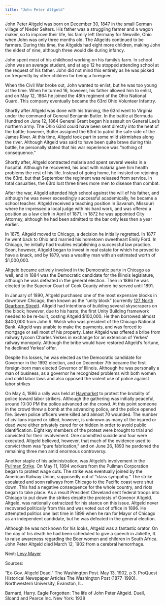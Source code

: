 ```yaml
---
title: "John Peter Altgeld"
---
```


John Peter Altgeld was born on December 30, 1847 in the small German village of Nieder Selters. His father was a struggling farmer and a wagon maker, so to improve their life, his family left Germany for Newville, Ohio when John was only three months old. The Altgelds continued to be farmers. During this time, the Altgelds had eight more children, making John the eldest of nine, although three would die during infancy.

John spent most of his childhood working on his family’s farm. In school John was an average student, and at age 12 he stopped attending school at the request of his father. John did not mind this entirely as he was picked on frequently by other children for being a foreigner.

When the Civil War broke out, John wanted to enlist, but he was too young at the time. When he turned 16, however, his father allowed him to enlist, and on May 12, 1864 he joined the 48th regiment of the Ohio National Guard. This company eventually became the 63rd Ohio Volunteer Infantry.

Shortly after Altgeld was done with his training, the 63rd went to Virginia under the command of General Benjamin Butler. In the battle at Bermuda Hundred on June 12, 1864 General Grant began his assault on General Lee’s northern army. The Ohio 63rd could have been sent directly into the heat of the battle; however, Butler assigned the 63rd to patrol the safe side of the James River. At this time, Altgeld took part in some mild skirmishes along the river. Although Altgeld was said to have been quite brave during this battle, he personally stated that his war experience was “nothing of consequence.”

Shortly after, Altgeld contracted malaria and spent several weeks in a hospital. Although he recovered, his bout with malaria gave him health problems the rest of his life. Instead of going home, he insisted on rejoining the 63rd, but that September the regiment was released from service. In total casualties, the 63rd lost three times more men to disease than combat.

After the war, Altgeld attended high school against the will of his father, and although he was never exceedingly successful academically, he became a school teacher. Altgeld received a teaching position in Savanah, Missouri where he impressed a local judge with his hard work, and was offered a position as a law clerk in April of 1871. In 1872 he was appointed City Attorney, although he had been admitted to the bar only less then a year earlier.

In 1875, Altgeld moved to Chicago, a decision he initially regretted. In 1877 he went back to Ohio and married his hometown sweetheart Emily Ford. In Chicago, he initially had troubles establishing a successful law practice. Soon, however, Altgeld began to invest in real estate for which he proved to have a knack, and by 1879, was a wealthy man with an estimated worth of $1,000,000.

Altgeld became actively involved in the Democratic party in Chicago as well, and in 1884 was the Democratic candidate for the Illinois legislature, although he was defeated in the general election. Then in 1886 he was elected to the Superior Court of Cook County where he served until 1891.

In January of 1890, Altgeld purchased one of the most expensive blocks in downtown Chicago, then known as the “unity block” (currently [127 North Dearborn Street](https://www.google.com/maps?f=q&hl=en&geocode&q=127+North+Dearborn+Street,+Chicago,+IL&sll=37.0625,-95.677068&sspn=40.460237,73.916016&ie=UTF8&ll=41.884435,-87.629056&spn=0.009313,0.018046&z=16&g=127+North+Dearborn+Street,+Chicago,+IL&iwloc=addr)). Altgeld had intentions of building several skyscrapers on the block; however, due to his haste, the first Unity Building framework needed to be re-built, costing Altgeld $100,000. He then borrowed almost $400,000 from John R. Walsh who was president of the Chicago National Bank. Altgeld was unable to make the payments, and was forced to mortgage or sell most of his property. Later Altgeld was offered a bribe from railway tycoon Charles Yerkes in exchange for an extension of Yerkes’ railway monopoly. Although the bribe would have restored Altgeld’s fortune, he declined Yerkes’ offer.

Despite his losses, he was elected as the Democratic candidate for Governor in the 1892 election, and on December 7th became the first foreign-born man elected Governor of Illinois. Although he was personally a man of business, as a governor he recognized problems with both women and child labor laws and also opposed the violent use of police against labor strikes

On May 4, 1886 a rally was held at [Haymarket](/historical/haymarket) to protest the brutality of police toward labor strikers. Although the gathering was initially peaceful, around 10:00 PM the police advanced on the crowd. At this point someone in the crowd threw a bomb at the advancing police, and the police opened fire. Seven police officers were killed and almost 70 wounded. The number of civilians injured or killed, however, is unknown as many of the injured or dead were either privately cared for or hidden in order to avoid public identification. Eight key members of the protest were brought to trial and convicted for their involvement. One committed suicide and four were executed. Altgeld believed, however, that much of the evidence used to convict them was “pure fabrication,” and on June 26, 1893 he pardoned the remaining three men amid enormous controversy.

Another staple of his administration, was Altgeld’s involvement in the [Pullman Strike](http://www.encyclopedia.chicagohistory.org/pages/1029.html). On May 11, 1894 workers from the Pullman Corporation began to protest wage cuts. The strike was eventually joined by the American Railway Union, supposedly out of “class sympathy.” The strike escalated and soon railways from Chicago to the Pacific coast were shut down. This had a negative consequence for the whole country, and riots began to take place. As a result President Cleveland sent federal troops into Chicago to put down the strikes despite the protests of Govenor Altgeld. Altgeld, was nationally ostracized for his stance on this issue. Altgeld never recovered politically from this and was voted out of office in 1896. He attempted politics one last time in 1899 when he ran for Mayor of Chicago as an independent candidate, but he was defeated in the general election.

Although he was not known for his looks, Altgeld was a fantastic orator. On the day of his death he had been scheduled to give a speech in Joliette, IL to raise awareness regarding the Boer women and children in South Africa. John Peter Altgeld died March 12, 1902 from a cerebral hemorrhage.

Next:  [Levy Mayer](/historical/mayer)

Sources:

“Ex-Gov. Altgeld Dead.” The Washington Post. May 13, 1902. p 3. ProQuest Historical Newspaper Articles The Washington Post (1877-1990). Northwestern University, Evanston, IL.

Barnard, Harry. Eagle Forgotten: The life of John Peter Altgeld. Duell, Sloand and Pearce Inc. New York: 1938
